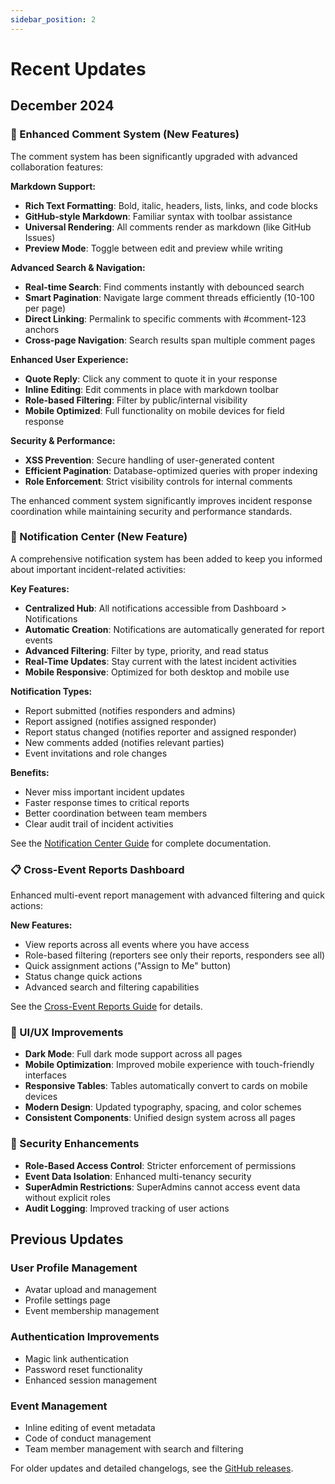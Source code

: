 ```yaml
---
sidebar_position: 2
---
```


# Recent Updates

## December 2024

### 💬 Enhanced Comment System (New Features)

The comment system has been significantly upgraded with advanced collaboration features:

**Markdown Support:**
- **Rich Text Formatting**: Bold, italic, headers, lists, links, and code blocks
- **GitHub-style Markdown**: Familiar syntax with toolbar assistance
- **Universal Rendering**: All comments render as markdown (like GitHub Issues)
- **Preview Mode**: Toggle between edit and preview while writing

**Advanced Search & Navigation:**
- **Real-time Search**: Find comments instantly with debounced search
- **Smart Pagination**: Navigate large comment threads efficiently (10-100 per page)
- **Direct Linking**: Permalink to specific comments with #comment-123 anchors
- **Cross-page Navigation**: Search results span multiple comment pages

**Enhanced User Experience:**
- **Quote Reply**: Click any comment to quote it in your response
- **Inline Editing**: Edit comments in place with markdown toolbar
- **Role-based Filtering**: Filter by public/internal visibility
- **Mobile Optimized**: Full functionality on mobile devices for field response

**Security & Performance:**
- **XSS Prevention**: Secure handling of user-generated content
- **Efficient Pagination**: Database-optimized queries with proper indexing
- **Role Enforcement**: Strict visibility controls for internal comments

The enhanced comment system significantly improves incident response coordination while maintaining security and performance standards.

### 🔔 Notification Center (New Feature)

A comprehensive notification system has been added to keep you informed about important incident-related activities:

**Key Features:**
- **Centralized Hub**: All notifications accessible from Dashboard > Notifications
- **Automatic Creation**: Notifications are automatically generated for report events
- **Advanced Filtering**: Filter by type, priority, and read status
- **Real-Time Updates**: Stay current with the latest incident activities
- **Mobile Responsive**: Optimized for both desktop and mobile use

**Notification Types:**
- Report submitted (notifies responders and admins)
- Report assigned (notifies assigned responder)
- Report status changed (notifies reporter and assigned responder)
- New comments added (notifies relevant parties)
- Event invitations and role changes

**Benefits:**
- Never miss important incident updates
- Faster response times to critical reports
- Better coordination between team members
- Clear audit trail of incident activities

See the [Notification Center Guide](./notification-center.md) for complete documentation.

### 📋 Cross-Event Reports Dashboard

Enhanced multi-event report management with advanced filtering and quick actions:

**New Features:**
- View reports across all events where you have access
- Role-based filtering (reporters see only their reports, responders see all)
- Quick assignment actions ("Assign to Me" button)
- Status change quick actions
- Advanced search and filtering capabilities

See the [Cross-Event Reports Guide](./cross-event-reports.md) for details.

### 🎨 UI/UX Improvements

- **Dark Mode**: Full dark mode support across all pages
- **Mobile Optimization**: Improved mobile experience with touch-friendly interfaces
- **Responsive Tables**: Tables automatically convert to cards on mobile devices
- **Modern Design**: Updated typography, spacing, and color schemes
- **Consistent Components**: Unified design system across all pages

### 🔐 Security Enhancements

- **Role-Based Access Control**: Stricter enforcement of permissions
- **Event Data Isolation**: Enhanced multi-tenancy security
- **SuperAdmin Restrictions**: SuperAdmins cannot access event data without explicit roles
- **Audit Logging**: Improved tracking of user actions

## Previous Updates

### User Profile Management
- Avatar upload and management
- Profile settings page
- Event membership management

### Authentication Improvements
- Magic link authentication
- Password reset functionality
- Enhanced session management

### Event Management
- Inline editing of event metadata
- Code of conduct management
- Team member management with search and filtering

For older updates and detailed changelogs, see the [GitHub releases](https://github.com/mattstratton/conducky/releases). 